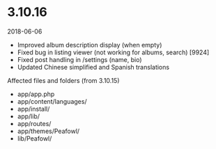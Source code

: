 # 3.10.16

2018-06-06

- Improved album description display (when empty)
- Fixed bug in listing viewer (not working for albums, search) [9924]
- Fixed post handling in /settings (name, bio)
- Updated Chinese simplified and Spanish translations

Affected files and folders (from 3.10.15)

- app/app.php
- app/content/languages/
- app/install/
- app/lib/
- app/routes/
- app/themes/Peafowl/
- lib/Peafowl/
